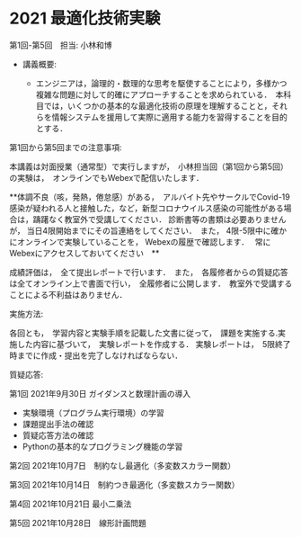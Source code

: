 # 2021 最適化技術実験

第1回-第5回　担当: 小林和博

- 講義概要: 

  - エンジニアは，論理的・数理的な思考を駆使することにより，多様かつ複雑な問題に対して的確にアプローチすることを求められている．　本科目では，いくつかの基本的な最適化技術の原理を理解することと，それらを情報システムを援用して実際に適用する能力を習得することを目的とする．

第1回から第5回までの注意事項:

本講義は対面授業（通常型）で実行しますが，　小林担当回（第1回から第5回）の実験は，　オンラインでもWebexで配信いたします．

**体調不良（咳，発熱，倦怠感）がある，　アルバイト先やサークルでCovid-19感染が疑われる人と接触した，など，新型コロナウイルス感染の可能性がある場合は，躊躇なく教室外で受講してください． 診断書等の書類は必要ありませんが， 当日4限開始までにその旨連絡をしてください．　また， 4限-5限中に確かにオンラインで実験していることを， Webexの履歴で確認します．　 常にWebexにアクセスしておいてください　**

成績評価は，　全て提出レポートで行います．　また，　各履修者からの質疑応答は全てオンライン上で書面で行い，　全履修者に公開します．　教室外で受講することによる不利益はありません．

実施方法: 

各回とも，　学習内容と実験手順を記載した文書に従って，　課題を実施する.実施した内容に基づいて，　実験レポートを作成する． 実験レポートは，　5限終了時までに作成・提出を完了しなければならない．　

質疑応答: 

第1回 2021年9月30日  ガイダンスと数理計画の導入
- 実験環境（プログラム実行環境）の学習
- 課題提出手法の確認
- 質疑応答方法の確認
- Pythonの基本的なプログラミング機能の学習

第2回 2021年10月7日　制約なし最適化（多変数スカラー関数）

第3回 2021年10月14日　制約つき最適化（多変数スカラー関数）

第4回 2021年10月21日 最小二乗法

第5回 2021年10月28日　線形計画問題


